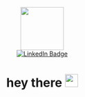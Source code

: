 <div id="header" align="center">
  <img src="https://media.giphy.com/media/3oz8xD60ymhwF35Xb2/giphy.gif" width="100"/><br>
    <a href="https://www.linkedin.com/in/aayush-kantak-88a7b4271">
    <img src="https://img.shields.io/badge/LinkedIn-blue?style=for-the-badge&logo=linkedin&logoColor=white" alt="LinkedIn Badge"/>
  </a><br>
        <img src="https://komarev.com/ghpvc/?username=aysh01&style=flat-square&color=blue" alt=""/>
  <h1>
  hey there
    <img src="https://media.giphy.com/media/v1.Y2lkPTc5MGI3NjExNHZtc2Y0eWp4eW01eGwxd3dhOGt2a2xxbTNyNDFxODVwdmdhM2p1bSZlcD12MV9pbnRlcm5hbF9naWZfYnlfaWQmY3Q9cw/hvRJCLFzcasrR4ia7z/giphy.gif" alt="" width="30px" />
</h1>
</div>
